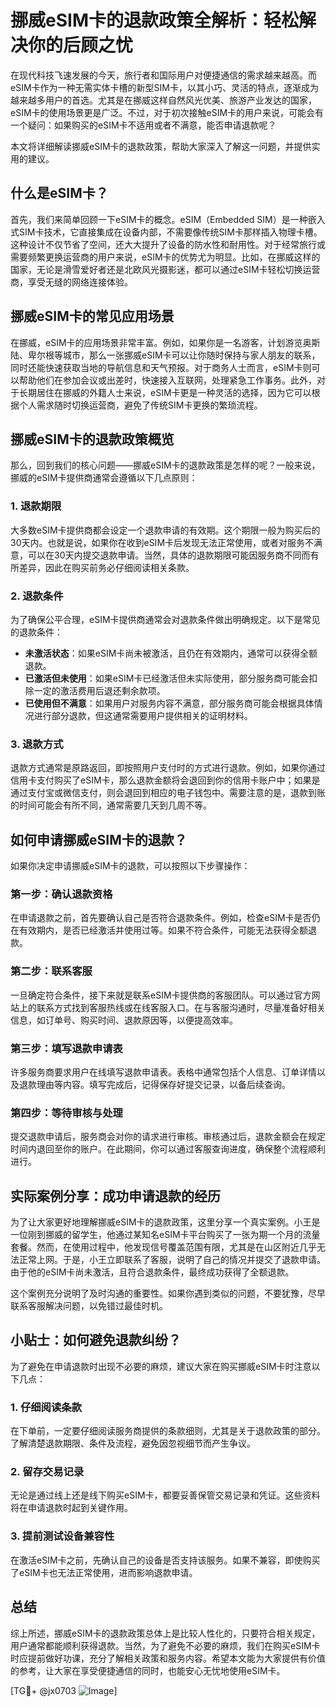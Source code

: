 # 挪威eSIM卡的退款政策全解析：轻松解决你的后顾之忧

在现代科技飞速发展的今天，旅行者和国际用户对便捷通信的需求越来越高。而eSIM卡作为一种无需实体卡槽的新型SIM卡，以其小巧、灵活的特点，逐渐成为越来越多用户的首选。尤其是在挪威这样自然风光优美、旅游产业发达的国家，eSIM卡的使用场景更是广泛。不过，对于初次接触eSIM卡的用户来说，可能会有一个疑问：如果购买的eSIM卡不适用或者不满意，能否申请退款呢？

本文将详细解读挪威eSIM卡的退款政策，帮助大家深入了解这一问题，并提供实用的建议。

## 什么是eSIM卡？

首先，我们来简单回顾一下eSIM卡的概念。eSIM（Embedded SIM）是一种嵌入式SIM卡技术，它直接集成在设备内部，不需要像传统SIM卡那样插入物理卡槽。这种设计不仅节省了空间，还大大提升了设备的防水性和耐用性。对于经常旅行或需要频繁更换运营商的用户来说，eSIM卡的优势尤为明显。比如，在挪威这样的国家，无论是滑雪爱好者还是北欧风光摄影迷，都可以通过eSIM卡轻松切换运营商，享受无缝的网络连接体验。

## 挪威eSIM卡的常见应用场景

在挪威，eSIM卡的应用场景非常丰富。例如，如果你是一名游客，计划游览奥斯陆、卑尔根等城市，那么一张挪威eSIM卡可以让你随时保持与家人朋友的联系，同时还能快速获取当地的导航信息和天气预报。对于商务人士而言，eSIM卡则可以帮助他们在参加会议或出差时，快速接入互联网，处理紧急工作事务。此外，对于长期居住在挪威的外籍人士来说，eSIM卡更是一种灵活的选择，因为它可以根据个人需求随时切换运营商，避免了传统SIM卡更换的繁琐流程。

## 挪威eSIM卡的退款政策概览

那么，回到我们的核心问题——挪威eSIM卡的退款政策是怎样的呢？一般来说，挪威的eSIM卡提供商通常会遵循以下几点原则：

### 1. **退款期限**
大多数eSIM卡提供商都会设定一个退款申请的有效期。这个期限一般为购买后的30天内。也就是说，如果你在收到eSIM卡后发现无法正常使用，或者对服务不满意，可以在30天内提交退款申请。当然，具体的退款期限可能因服务商不同而有所差异，因此在购买前务必仔细阅读相关条款。

### 2. **退款条件**
为了确保公平合理，eSIM卡提供商通常会对退款条件做出明确规定。以下是常见的退款条件：
- **未激活状态**：如果eSIM卡尚未被激活，且仍在有效期内，通常可以获得全额退款。
- **已激活但未使用**：如果eSIM卡已经激活但未实际使用，部分服务商可能会扣除一定的激活费用后退还剩余款项。
- **已使用但不满意**：如果用户对服务内容不满意，部分服务商可能会根据具体情况进行部分退款，但这通常需要用户提供相关的证明材料。

### 3. **退款方式**
退款方式通常是原路返回，即按照用户支付时的方式进行退款。例如，如果你通过信用卡支付购买了eSIM卡，那么退款金额将会退回到你的信用卡账户中；如果是通过支付宝或微信支付，则会退回到相应的电子钱包中。需要注意的是，退款到账的时间可能会有所不同，通常需要几天到几周不等。

## 如何申请挪威eSIM卡的退款？

如果你决定申请挪威eSIM卡的退款，可以按照以下步骤操作：

### 第一步：确认退款资格
在申请退款之前，首先要确认自己是否符合退款条件。例如，检查eSIM卡是否仍在有效期内，是否已经激活并使用过等。如果不符合条件，可能无法获得全额退款。

### 第二步：联系客服
一旦确定符合条件，接下来就是联系eSIM卡提供商的客服团队。可以通过官方网站上的联系方式找到客服热线或在线客服入口。在与客服沟通时，尽量准备好相关信息，如订单号、购买时间、退款原因等，以便提高效率。

### 第三步：填写退款申请表
许多服务商要求用户在线填写退款申请表。表格中通常包括个人信息、订单详情以及退款理由等内容。填写完成后，记得保存好提交记录，以备后续查询。

### 第四步：等待审核与处理
提交退款申请后，服务商会对你的请求进行审核。审核通过后，退款金额会在规定时间内退回至你的账户。在此期间，你可以通过客服查询进度，确保整个流程顺利进行。

## 实际案例分享：成功申请退款的经历

为了让大家更好地理解挪威eSIM卡的退款政策，这里分享一个真实案例。小王是一位刚到挪威的留学生，他通过某知名eSIM卡平台购买了一张为期一个月的流量套餐。然而，在使用过程中，他发现信号覆盖范围有限，尤其是在山区附近几乎无法正常上网。于是，小王立即联系了客服，说明了自己的情况并提交了退款申请。由于他的eSIM卡尚未激活，且符合退款条件，最终成功获得了全额退款。

这个案例充分说明了及时沟通的重要性。如果你遇到类似的问题，不要犹豫，尽早联系客服解决问题，以免错过最佳时机。

## 小贴士：如何避免退款纠纷？

为了避免在申请退款时出现不必要的麻烦，建议大家在购买挪威eSIM卡时注意以下几点：

### 1. 仔细阅读条款
在下单前，一定要仔细阅读服务商提供的条款细则，尤其是关于退款政策的部分。了解清楚退款期限、条件及流程，避免因忽视细节而产生争议。

### 2. 留存交易记录
无论是通过线上还是线下购买eSIM卡，都要妥善保管交易记录和凭证。这些资料将在申请退款时起到关键作用。

### 3. 提前测试设备兼容性
在激活eSIM卡之前，先确认自己的设备是否支持该服务。如果不兼容，即使购买了eSIM卡也无法正常使用，进而影响退款申请。

## 总结

综上所述，挪威eSIM卡的退款政策总体上是比较人性化的，只要符合相关规定，用户通常都能顺利获得退款。当然，为了避免不必要的麻烦，我们在购买eSIM卡时应提前做好功课，充分了解相关政策和服务内容。希望本文能为大家提供有价值的参考，让大家在享受便捷通信的同时，也能安心无忧地使用eSIM卡。

[TG💪+ @jx0703 ![Image](https://github.com/user-attachments/assets/dbca1d08-cadb-493c-b0ec-ad6f7a83f270)]